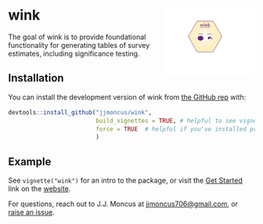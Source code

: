 
<!-- README.md is generated from README.Rmd. Please edit that file -->

# wink <img src="man/figures/logo.png" align="right" height="139" alt="[wink hex sticker]" />

<!-- badges: start -->
<!-- badges: end -->

The goal of wink is to provide foundational functionality for generating
tables of survey estimates, including significance testing.

## Installation

You can install the development version of wink from [the GitHub
rep](https://github.com/jjmoncus/wink/) with:

``` r
devtools::install_github("jjmoncus/wink", 
                         build_vignettes = TRUE, # helpful to see vignettes, set to FALSE if needed
                         force = TRUE  # helpful if you've installed previous versions, forces an override, set to FALSE if needed
                         )
```

## Example

See `vignette("wink")` for an intro to the package, or visit the [Get
Started](https://jjmoncus.github.io/wink/articles/wink.html) link on the
[website](https://jjmoncus.github.io/wink/index.html).

For questions, reach out to J.J. Moncus at <jjmoncus706@gmail.com>, or
[raise an issue](https://github.com/jjmoncus/wink/issues).
